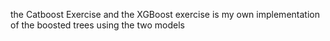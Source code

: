 the Catboost Exercise and the XGBoost exercise is my own implementation of the boosted trees using the two models
